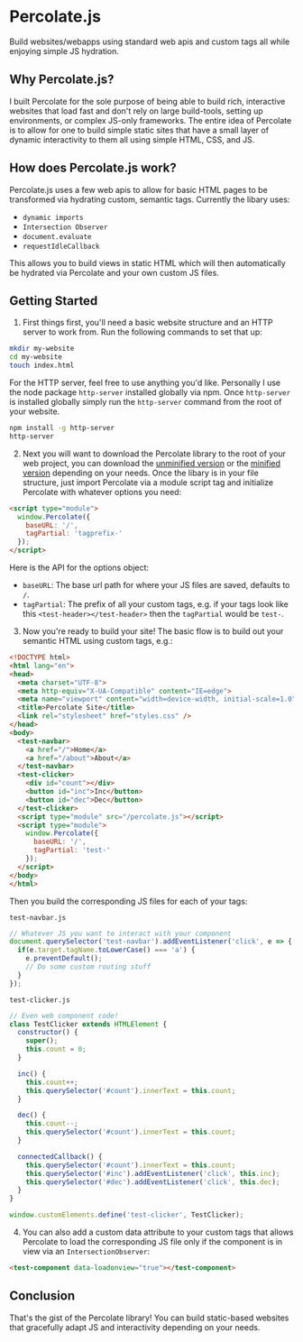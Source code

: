 # Percolate.js
Build websites/webapps using standard web apis and custom tags all while enjoying simple JS hydration.

## Why Percolate.js?
I built Percolate for the sole purpose of being able to build rich, interactive websites that load fast and don't rely on large build-tools, setting up environments, or complex JS-only frameworks. The entire idea of Percolate is to allow for one to build simple static sites that have a small layer of dynamic interactivity to them all using simple HTML, CSS, and JS.

## How does Percolate.js work?
Percolate.js uses a few web apis to allow for basic HTML pages to be transformed via hydrating custom, semantic tags. Currently the libary uses:
- `dynamic imports`
- `Intersection Observer`
- `document.evaluate`
- `requestIdleCallback`

This allows you to build views in static HTML which will then automatically be hydrated via Percolate and your own custom JS files.

## Getting Started
1. First things first, you'll need a basic website structure and an HTTP server to work from. Run the following commands to set that up:
```bash
mkdir my-website
cd my-website
touch index.html
```
For the HTTP server, feel free to use anything you'd like. Personally I use the node package `http-server` installed globally via npm. Once `http-server` is installed globally simply run the `http-server` command from the root of your website.
```bash
npm install -g http-server
http-server
```

2. Next you will want to download the Percolate library to the root of your web project, you can download the [unminified version]() or the [minified version]() depending on your needs. Once the libary is in your file structure, just import Percolate via a module script tag and initialize Percolate with whatever options you need:

```html
<script type="module">
  window.Percolate({
    baseURL: '/',
    tagPartial: 'tagprefix-'
  });
</script>
```
Here is the API for the options object:
- `baseURL`: The base url path for where your JS files are saved, defaults to `/`.
- `tagPartial`: The prefix of all your custom tags, e.g. if your tags look like this `<test-header></test-header>` then the `tagPartial` would be `test-`.

3. Now you're ready to build your site! The basic flow is to build out your semantic HTML using custom tags, e.g.:
```html
<!DOCTYPE html>
<html lang="en">
<head>
  <meta charset="UTF-8">
  <meta http-equiv="X-UA-Compatible" content="IE=edge">
  <meta name="viewport" content="width=device-width, initial-scale=1.0">
  <title>Percolate Site</title>
  <link rel="stylesheet" href="styles.css" />
</head>
<body>
  <test-navbar>
    <a href="/">Home</a>
    <a href="/about">About</a>
  </test-navbar>
  <test-clicker>
    <div id="count"></div>
    <button id="inc">Inc</button>
    <button id="dec">Dec</button>
  </test-clicker>
  <script type="module" src="/percolate.js"></script>
  <script type="module">
    window.Percolate({
      baseURL: '/',
      tagPartial: 'test-'
    });
  </script>
</body>
</html>
```
Then you build the corresponding JS files for each of your tags:

`test-navbar.js`
```javascript
// Whatever JS you want to interact with your component
document.querySelector('test-navbar').addEventListener('click', e => {
  if(e.target.tagName.toLowerCase() === 'a') {
    e.preventDefault();
    // Do some custom routing stuff
  }
});
```
`test-clicker.js`
```javascript
// Even web component code!
class TestClicker extends HTMLElement {
  constructor() {
    super();
    this.count = 0;
  }

  inc() {
    this.count++;
    this.querySelector('#count').innerText = this.count;
  }

  dec() {
    this.count--;
    this.querySelector('#count').innerText = this.count;
  }

  connectedCallback() {
    this.querySelector('#count').innerText = this.count;
    this.querySelector('#inc').addEventListener('click', this.inc);
    this.querySelector('#dec').addEventListener('click', this.dec);
  }
}

window.customElements.define('test-clicker', TestClicker);
```

4. You can also add a custom data attribute to your custom tags that allows Percolate to load the corresponding JS file only if the component is in view via an `IntersectionObserver`:
```html
<test-component data-loadonview="true"></test-component>
```

## Conclusion
That's the gist of the Percolate library! You can build static-based websites that gracefully adapt JS and interactivity depending on your needs.
